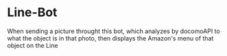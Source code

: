 # Line-Bot

When sending a picture throught this bot, which analyzes by docomoAPI to what the object is in that photo, then displays the Amazon's menu of that object on the Line

